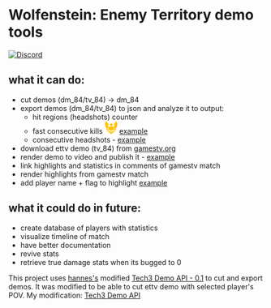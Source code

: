 # Wolfenstein: Enemy Territory demo tools
[![Discord](https://img.shields.io/discord/546291405404897290?label=discord)](https://discord.gg/p59kWdF)
## what it can do:
- cut demos (dm_84/tv_84) -> dm_84
- export demos (dm_84/tv_84) to json and analyze it to output:
	- hit regions (headshots) counter
	- fast consecutive kills <img src="/static/excellent.png" height="25" width="25"/> [example](https://streamable.com/a5tx7)
	- consecutive headshots - [example](https://streamable.com/e4ogi)
- download ettv demo (tv_84) from [gamestv.org](http://gamestv.org)
- render demo to video and publish it - [example](https://streamable.com/2d77)
- link highlights and statistics in comments of gamestv match
- render highlights from gamestv match
- add player name + flag to highlight [example](https://streamable.com/zn7r4)

## what it could do in future:
- create database of players with statistics
- visualize timeline of match
- have better documentation
- revive stats
- retrieve true damage stats when its bugged to 0


This project uses  [hannes's](http://www.crossfire.nu/user/view/id/6710) modified [Tech3 Demo API - 0.1](http://www.crossfire.nu/news/4632/tech3-demo-api-01) to cut and export demos.
It was modified to be able to cut ettv demo with selected player's POV. My modification: [Tech3 Demo API](https://github.com/mittermichal/Anders.Gaming.LibTech3)
